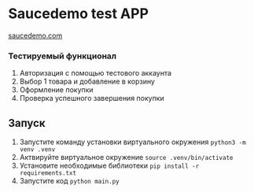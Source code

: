 # **Saucedemo test APP**
[saucedemo.com](https://www.saucedemo.com/)

### **Тестируемый функционал**

1. Авторизация с помощью тестового аккаунта
2. Выбор 1 товара и добавление в корзину
3. Оформление покупки
4. Проверка успешного завершения покупки


## Запуск

1. Запустите команду установки виртуального окружения `python3 -m venv .venv`
2. Актвируйте виртуальное окружение `source .venv/bin/activate`
3. Установите необходимые библиотеки
`pip install -r requirements.txt`
4. Запустите код `python main.py`